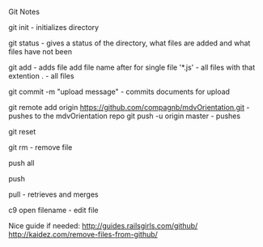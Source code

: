Git Notes

git init - initializes directory

git status - gives a status of the directory, what files are added and what files have not been

git add - adds file
        add file name after for single file
        '*.js' - all files with that extention
        . - all files
        
git commit -m "upload message" - commits documents for upload

git remote add origin https://github.com/compagnb/mdvOrientation.git - pushes to the mdvOrientation repo
git push -u origin master - pushes

git reset 

git rm - remove file

push all

push 

pull - retrieves and merges



        
c9 open filename - edit file
        
        
        
Nice guide if needed: 
    http://guides.railsgirls.com/github/ 
    http://kaidez.com/remove-files-from-github/
        

